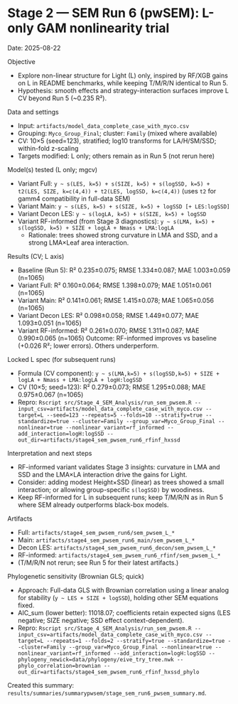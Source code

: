 # Stage 2 — SEM Run 6 (pwSEM): L-only GAM nonlinearity trial

Date: 2025-08-22

Objective
- Explore non-linear structure for Light (L) only, inspired by RF/XGB gains on L in README benchmarks, while keeping T/M/R/N identical to Run 5.
- Hypothesis: smooth effects and strategy-interaction surfaces improve L CV beyond Run 5 (~0.235 R²).

Data and settings
- Input: `artifacts/model_data_complete_case_with_myco.csv`
- Grouping: `Myco_Group_Final`; cluster: `Family` (mixed where available)
- CV: 10×5 (seed=123), stratified; log10 transforms for LA/H/SM/SSD; within-fold z-scaling
- Targets modified: L only; others remain as in Run 5 (not rerun here)

Model(s) tested (L only; mgcv)
- Variant Full: `y ~ s(LES, k=5) + s(SIZE, k=5) + s(logSSD, k=5) + t2(LES, SIZE, k=c(4,4)) + t2(LES, logSSD, k=c(4,4))` (uses `t2` for gamm4 compatibility in full-data SEM)
- Variant Main: `y ~ s(LES, k=5) + s(SIZE, k=5) + logSSD [+ LES:logSSD]`
- Variant Decon LES: `y ~ s(logLA, k=5) + s(SIZE, k=5) + logSSD`
- Variant RF-informed (from Stage 3 diagnostics): `y ~ s(LMA, k=5) + s(logSSD, k=5) + SIZE + logLA + Nmass + LMA:logLA`
  - Rationale: trees showed strong curvature in LMA and SSD, and a strong LMA×Leaf area interaction.

Results (CV; L axis)
- Baseline (Run 5): R² 0.235±0.075; RMSE 1.334±0.087; MAE 1.003±0.059 (n=1065)
- Variant Full: R² 0.160±0.064; RMSE 1.398±0.079; MAE 1.051±0.061 (n=1065)
- Variant Main: R² 0.141±0.061; RMSE 1.415±0.078; MAE 1.065±0.056 (n=1065)
- Variant Decon LES: R² 0.098±0.058; RMSE 1.449±0.077; MAE 1.093±0.051 (n=1065)
- Variant RF-informed: R² 0.261±0.070; RMSE 1.311±0.087; MAE 0.990±0.065 (n=1065)
Outcome: RF-informed improves vs baseline (+0.026 R²; lower errors). Others underperform.

Locked L spec (for subsequent runs)
- Formula (CV component): `y ~ s(LMA,k=5) + s(logSSD,k=5) + SIZE + logLA + Nmass + LMA:logLA + logH:logSSD`
- CV (10×5; seed=123): R² 0.279±0.073; RMSE 1.295±0.088; MAE 0.975±0.067 (n=1065)
- Repro: `Rscript src/Stage_4_SEM_Analysis/run_sem_pwsem.R --input_csv=artifacts/model_data_complete_case_with_myco.csv --target=L --seed=123 --repeats=5 --folds=10 --stratify=true --standardize=true --cluster=Family --group_var=Myco_Group_Final --nonlinear=true --nonlinear_variant=rf_informed --add_interaction=logH:logSSD --out_dir=artifacts/stage4_sem_pwsem_run6_rfinf_hxssd`

Interpretation and next steps
- RF-informed variant validates Stage 3 insights: curvature in LMA and SSD and the LMA×LA interaction drive the gains for Light.
- Consider: adding modest Height×SSD (linear) as trees showed a small interaction; or allowing group-specific `s(logSSD)` by woodiness.
- Keep RF-informed for L in subsequent runs; keep T/M/R/N as in Run 5 where SEM already outperforms black-box models.

Artifacts
- Full: `artifacts/stage4_sem_pwsem_run6/sem_pwsem_L_*`
- Main: `artifacts/stage4_sem_pwsem_run6_main/sem_pwsem_L_*`
- Decon LES: `artifacts/stage4_sem_pwsem_run6_decon/sem_pwsem_L_*`
- RF-informed: `artifacts/stage4_sem_pwsem_run6_rfinf/sem_pwsem_L_*`
- (T/M/R/N not rerun; see Run 5 for their latest artifacts.)

Phylogenetic sensitivity (Brownian GLS; quick)
- Approach: Full-data GLS with Brownian correlation using a linear analog for stability (`y ~ LES + SIZE + logSSD`), holding other SEM equations fixed.
- AIC_sum (lower better): 11018.07; coefficients retain expected signs (LES negative; SIZE negative; SSD effect context-dependent).
- Repro: `Rscript src/Stage_4_SEM_Analysis/run_sem_pwsem.R --input_csv=artifacts/model_data_complete_case_with_myco.csv --target=L --repeats=1 --folds=2 --stratify=true --standardize=true --cluster=Family --group_var=Myco_Group_Final --nonlinear=true --nonlinear_variant=rf_informed --add_interaction=logH:logSSD --phylogeny_newick=data/phylogeny/eive_try_tree.nwk --phylo_correlation=brownian --out_dir=artifacts/stage4_sem_pwsem_run6_rfinf_hxssd_phylo`

Created this summary: `results/summaries/summarypwsem/stage_sem_run6_pwsem_summary.md`.

